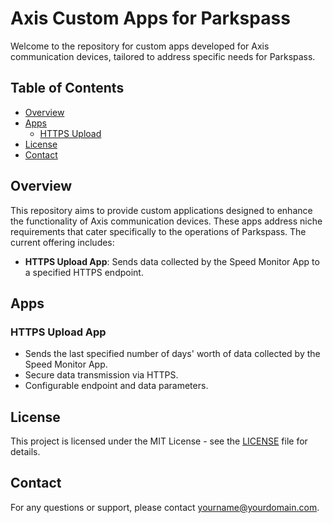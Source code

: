 # Axis Custom Apps for Parkspass

Welcome to the repository for custom apps developed for Axis communication devices, tailored to address specific needs for Parkspass.

## Table of Contents

- [Overview](#overview)
- [Apps](#apps)
  - [HTTPS Upload](#https-upload-app)
- [License](#license)
- [Contact](#contact)

## Overview

This repository aims to provide custom applications designed to enhance the functionality of Axis communication devices. These apps address niche requirements that cater specifically to the operations of Parkspass. The current offering includes:

- **HTTPS Upload App**: Sends data collected by the Speed Monitor App to a specified HTTPS endpoint.

## Apps

### HTTPS Upload App

- Sends the last specified number of days' worth of data collected by the Speed Monitor App.
- Secure data transmission via HTTPS.
- Configurable endpoint and data parameters.

## License

This project is licensed under the MIT License - see the [LICENSE](LICENSE) file for details.

## Contact

For any questions or support, please contact [yourname@yourdomain.com](mailto:yourname@yourdomain.com).

